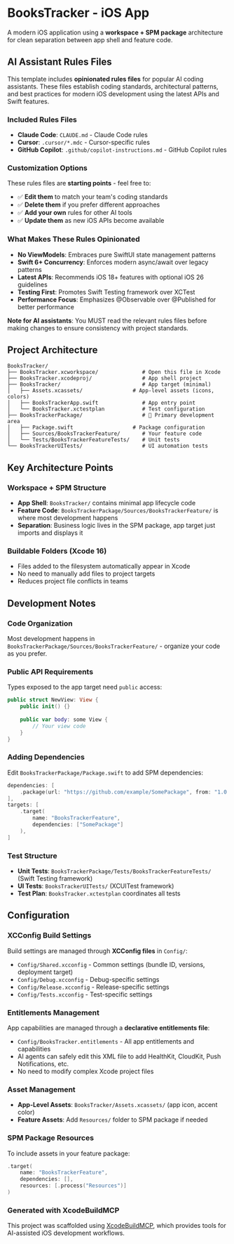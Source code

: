 # BooksTracker - iOS App

A modern iOS application using a **workspace + SPM package** architecture for clean separation between app shell and feature code.

## AI Assistant Rules Files

This template includes **opinionated rules files** for popular AI coding assistants. These files establish coding standards, architectural patterns, and best practices for modern iOS development using the latest APIs and Swift features.

### Included Rules Files
- **Claude Code**: `CLAUDE.md` - Claude Code rules
- **Cursor**: `.cursor/*.mdc` - Cursor-specific rules
- **GitHub Copilot**: `.github/copilot-instructions.md` - GitHub Copilot rules

### Customization Options
These rules files are **starting points** - feel free to:
- ✅ **Edit them** to match your team's coding standards
- ✅ **Delete them** if you prefer different approaches
- ✅ **Add your own** rules for other AI tools
- ✅ **Update them** as new iOS APIs become available

### What Makes These Rules Opinionated
- **No ViewModels**: Embraces pure SwiftUI state management patterns
- **Swift 6+ Concurrency**: Enforces modern async/await over legacy patterns
- **Latest APIs**: Recommends iOS 18+ features with optional iOS 26 guidelines
- **Testing First**: Promotes Swift Testing framework over XCTest
- **Performance Focus**: Emphasizes @Observable over @Published for better performance

**Note for AI assistants**: You MUST read the relevant rules files before making changes to ensure consistency with project standards.

## Project Architecture

```
BooksTracker/
├── BooksTracker.xcworkspace/              # Open this file in Xcode
├── BooksTracker.xcodeproj/                # App shell project
├── BooksTracker/                          # App target (minimal)
│   ├── Assets.xcassets/                # App-level assets (icons, colors)
│   ├── BooksTrackerApp.swift              # App entry point
│   └── BooksTracker.xctestplan            # Test configuration
├── BooksTrackerPackage/                   # 🚀 Primary development area
│   ├── Package.swift                   # Package configuration
│   ├── Sources/BooksTrackerFeature/       # Your feature code
│   └── Tests/BooksTrackerFeatureTests/    # Unit tests
└── BooksTrackerUITests/                   # UI automation tests
```

## Key Architecture Points

### Workspace + SPM Structure
- **App Shell**: `BooksTracker/` contains minimal app lifecycle code
- **Feature Code**: `BooksTrackerPackage/Sources/BooksTrackerFeature/` is where most development happens
- **Separation**: Business logic lives in the SPM package, app target just imports and displays it

### Buildable Folders (Xcode 16)
- Files added to the filesystem automatically appear in Xcode
- No need to manually add files to project targets
- Reduces project file conflicts in teams

## Development Notes

### Code Organization
Most development happens in `BooksTrackerPackage/Sources/BooksTrackerFeature/` - organize your code as you prefer.

### Public API Requirements
Types exposed to the app target need `public` access:
```swift
public struct NewView: View {
    public init() {}
    
    public var body: some View {
        // Your view code
    }
}
```

### Adding Dependencies
Edit `BooksTrackerPackage/Package.swift` to add SPM dependencies:
```swift
dependencies: [
    .package(url: "https://github.com/example/SomePackage", from: "1.0.0")
],
targets: [
    .target(
        name: "BooksTrackerFeature",
        dependencies: ["SomePackage"]
    ),
]
```

### Test Structure
- **Unit Tests**: `BooksTrackerPackage/Tests/BooksTrackerFeatureTests/` (Swift Testing framework)
- **UI Tests**: `BooksTrackerUITests/` (XCUITest framework)
- **Test Plan**: `BooksTracker.xctestplan` coordinates all tests

## Configuration

### XCConfig Build Settings
Build settings are managed through **XCConfig files** in `Config/`:
- `Config/Shared.xcconfig` - Common settings (bundle ID, versions, deployment target)
- `Config/Debug.xcconfig` - Debug-specific settings  
- `Config/Release.xcconfig` - Release-specific settings
- `Config/Tests.xcconfig` - Test-specific settings

### Entitlements Management
App capabilities are managed through a **declarative entitlements file**:
- `Config/BooksTracker.entitlements` - All app entitlements and capabilities
- AI agents can safely edit this XML file to add HealthKit, CloudKit, Push Notifications, etc.
- No need to modify complex Xcode project files

### Asset Management
- **App-Level Assets**: `BooksTracker/Assets.xcassets/` (app icon, accent color)
- **Feature Assets**: Add `Resources/` folder to SPM package if needed

### SPM Package Resources
To include assets in your feature package:
```swift
.target(
    name: "BooksTrackerFeature",
    dependencies: [],
    resources: [.process("Resources")]
)
```

### Generated with XcodeBuildMCP
This project was scaffolded using [XcodeBuildMCP](https://github.com/cameroncooke/XcodeBuildMCP), which provides tools for AI-assisted iOS development workflows.